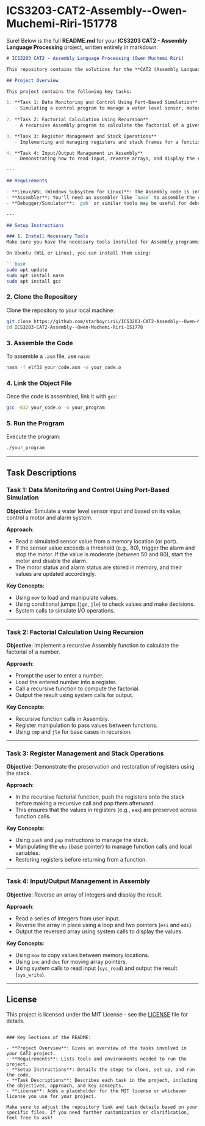 # ICS3203-CAT2-Assembly--Owen-Muchemi-Riri-151778
Sure! Below is the full **README.md** for your **ICS3203 CAT2 - Assembly Language Processing** project, written entirely in markdown:

```markdown
# ICS3203 CAT2 - Assembly Language Processing (Owen Muchemi Riri)

This repository contains the solutions for the **CAT2 (Assembly Language Processing)** project. The project involves various tasks in Assembly language, including input/output operations, control structures, recursion, and system call handling.

## Project Overview

This project contains the following key tasks:

1. **Task 1: Data Monitoring and Control Using Port-Based Simulation**
   - Simulating a control program to manage a water level sensor, motor, and alarm system based on the sensor input.
   
2. **Task 2: Factorial Calculation Using Recursion**
   - A recursive Assembly program to calculate the factorial of a given number.

3. **Task 3: Register Management and Stack Operations**
   - Implementing and managing registers and stack frames for a function that computes the factorial of a number recursively.

4. **Task 4: Input/Output Management in Assembly**
   - Demonstrating how to read input, reverse arrays, and display the reversed values using Assembly language.

---

## Requirements

- **Linux/WSL (Windows Subsystem for Linux)**: The Assembly code is intended to run on a Linux-like environment (WSL for Windows users).
- **Assembler**: You'll need an assembler like `nasm` to assemble the code.
- **Debugger/Simulator**: `gdb` or similar tools may be useful for debugging the Assembly code.

---

## Setup Instructions

### 1. Install Necessary Tools
Make sure you have the necessary tools installed for Assembly programming.

On Ubuntu (WSL or Linux), you can install them using:

```bash
sudo apt update
sudo apt install nasm
sudo apt install gcc
```

### 2. Clone the Repository

Clone the repository to your local machine:

```bash
git clone https://github.com/starboyririi/ICS3203-CAT2-Assembly--Owen-Muchemi-Riri-151778.git
cd ICS3203-CAT2-Assembly--Owen-Muchemi-Riri-151778
```

### 3. Assemble the Code

To assemble a `.asm` file, use `nasm`:

```bash
nasm -f elf32 your_code.asm -o your_code.o
```

### 4. Link the Object File

Once the code is assembled, link it with `gcc`:

```bash
gcc -m32 your_code.o -o your_program
```

### 5. Run the Program

Execute the program:

```bash
./your_program
```

---

## Task Descriptions

### Task 1: Data Monitoring and Control Using Port-Based Simulation

**Objective**: Simulate a water level sensor input and based on its value, control a motor and alarm system.

**Approach**: 
  - Read a simulated sensor value from a memory location (or port).
  - If the sensor value exceeds a threshold (e.g., 80), trigger the alarm and stop the motor. If the value is moderate (between 50 and 80), start the motor and disable the alarm.
  - The motor status and alarm status are stored in memory, and their values are updated accordingly.

**Key Concepts**: 
  - Using `mov` to load and manipulate values.
  - Using conditional jumps (`jge`, `jle`) to check values and make decisions.
  - System calls to simulate I/O operations.

---

### Task 2: Factorial Calculation Using Recursion

**Objective**: Implement a recursive Assembly function to calculate the factorial of a number.

**Approach**:
  - Prompt the user to enter a number.
  - Load the entered number into a register.
  - Call a recursive function to compute the factorial.
  - Output the result using system calls for output.
  
**Key Concepts**:
  - Recursive function calls in Assembly.
  - Register manipulation to pass values between functions.
  - Using `cmp` and `jle` for base cases in recursion.

---

### Task 3: Register Management and Stack Operations

**Objective**: Demonstrate the preservation and restoration of registers using the stack.

**Approach**: 
  - In the recursive factorial function, push the registers onto the stack before making a recursive call and pop them afterward.
  - This ensures that the values in registers (e.g., `eax`) are preserved across function calls.
  
**Key Concepts**:
  - Using `push` and `pop` instructions to manage the stack.
  - Manipulating the `ebp` (base pointer) to manage function calls and local variables.
  - Restoring registers before returning from a function.

---

### Task 4: Input/Output Management in Assembly

**Objective**: Reverse an array of integers and display the result.

**Approach**:
  - Read a series of integers from user input.
  - Reverse the array in place using a loop and two pointers (`esi` and `edi`).
  - Output the reversed array using system calls to display the values.
  
**Key Concepts**:
  - Using `mov` to copy values between memory locations.
  - Using `inc` and `dec` for moving array pointers.
  - Using system calls to read input (`sys_read`) and output the result (`sys_write`).

---

## License

This project is licensed under the MIT License - see the [LICENSE](LICENSE) file for details.
```

### Key Sections of the README:

- **Project Overview**: Gives an overview of the tasks involved in your CAT2 project.
- **Requirements**: Lists tools and environments needed to run the project.
- **Setup Instructions**: Details the steps to clone, set up, and run the code.
- **Task Descriptions**: Describes each task in the project, including the objectives, approach, and key concepts.
- **License**: Adds a placeholder for the MIT license or whichever license you use for your project.

Make sure to adjust the repository link and task details based on your specific files. If you need further customization or clarification, feel free to ask!
